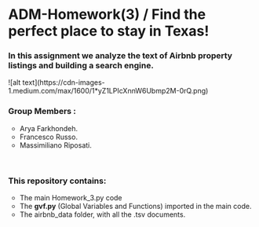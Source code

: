 <H1>ADM-Homework(3) / Find the perfect place to stay in Texas!</H3>

<H3> In this assignment we analyze the text of Airbnb property listings and building a search engine. </H3>
![alt text](https://cdn-images-1.medium.com/max/1600/1*yZ1LPIcXnnW6Ubmp2M-0rQ.png)
<H3>Group Members :</H3>
  <ul>
    <li type="circle">Arya Farkhondeh.</li>
    <li type="circle">Francesco Russo.</li>
    <li type="circle">Massimiliano Riposati.</li>
  </ul>
<br>
<H3>This repository contains:</H3>
  <ul>
    <li type="circle">The main Homework_3.py code</li>
    <li type="circle">The <b>gvf.py</b> (Global Variables and Functions) imported in the main code.</li>
    <li type="circle">The airbnb_data folder, with all the .tsv documents.</li>
  </ul>

#
